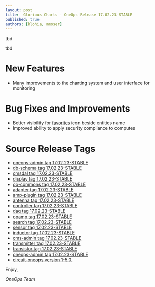```yaml
---
layout: post
title:  Glorious Charts - OneOps Release 17.02.23-STABLE
published: true
authors: [klohia, mmoser]
---
```


tbd

<!--more-->

tbd

# New Features

* Many improvements to the charting system and user interface for monitoring

# Bug Fixes and Improvements

* Better visibility for [favorites](/user/general/favorites.html) icon beside entities name
* Improved ability to apply security compliance to computes

# Source Release Tags

- [oneops-admin tag 17.02.23-STABLE](https://github.com/oneops/oneops-admin/tree/17.02.23-STABLE)
- [db-schema tag 17.02.23-STABLE](https://github.com/oneops/db-schema/tree/17.02.23-STABLE)
- [cmsdal tag 17.02.23-STABLE](https://github.com/oneops/cmsdal/tree/17.02.23-STABLE)
- [display tag 17.02.23-STABLE](https://github.com/oneops/display/tree/17.02.23-STABLE)
- [oo-commons tag 17.02.23-STABLE](https://github.com/oneops/oo-commons/tree/17.02.23-STABLE)
- [adapter tag 17.02.23-STABLE](https://github.com/oneops/adapter/tree/17.02.23-STABLE)
- [amp-plugin tag 17.02.23-STABLE](https://github.com/oneops/amq-plugin/tree/17.02.23-STABLE)
- [antenna tag 17.02.23-STABLE](https://github.com/oneops/antenna/tree/17.02.23-STABLE)
- [controller tag 17.02.23-STABLE](https://github.com/oneops/controller/tree/17.02.23-STABLE)
- [daq tag 17.02.23-STABLE](https://github.com/oneops/daq/tree/17.02.23-STABLE)
- [opamp tag 17.02.23-STABLE](https://github.com/oneops/opamp/tree/17.02.23-STABLE)
- [search tag 17.02.23-STABLE](https://github.com/oneops/search/tree/17.02.23-STABLE)
- [sensor tag 17.02.23-STABLE](https://github.com/oneops/sensor/tree/17.02.23-STABLE)
- [inductor tag 17.02.23-STABLE](https://github.com/oneops/inductor/tree/17.02.23-STABLE)
- [cms-admin tag 17.02.23-STABLE](https://github.com/oneops/cms-admin/tree/17.02.23-STABLE)
- [transmitter tag 17.02.23-STABLE](https://github.com/oneops/transmitter/tree/17.02.23-STABLE)
- [transistor tag 17.02.23-STABLE](https://github.com/oneops/transistor/tree/17.02.23-STABLE)
- [oneops-admin tag 17.02.23-STABLE](https://github.com/oneops/oneops-admin/tree/17.02.23-STABLE)
- [circuit-oneops version 1-5.0.](https://github.com/oneops/circuit-oneops-1/releases/tag/circuit-oneops-1-5.0.)

Enjoy,

_OneOps Team_
